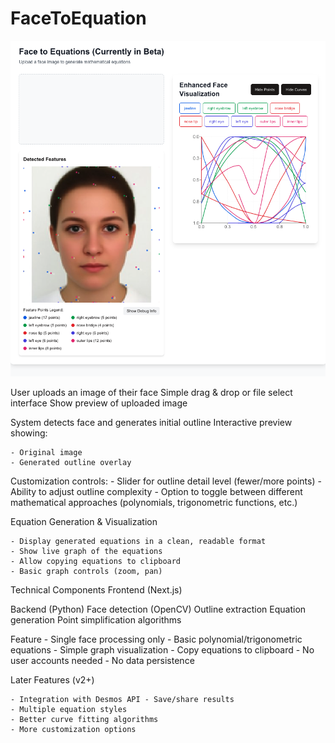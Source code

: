 # FaceToEquation

![Image](IMG_2392.png)


User uploads an image of their face
Simple drag & drop or file select interface
Show preview of uploaded image

System detects face and generates initial outline
Interactive preview showing:

    - Original image
    - Generated outline overlay

Customization controls:
    - Slider for outline detail level (fewer/more points)
    - Ability to adjust outline complexity
    - Option to toggle between different mathematical approaches (polynomials, trigonometric functions, etc.)


Equation Generation & Visualization

    - Display generated equations in a clean, readable format
    - Show live graph of the equations
    - Allow copying equations to clipboard
    - Basic graph controls (zoom, pan)

Technical Components
Frontend (Next.js)


Backend (Python)
Face detection (OpenCV)
Outline extraction
Equation generation
Point simplification algorithms


Feature 
    - Single face processing only
    - Basic polynomial/trigonometric equations
    - Simple graph visualization
    - Copy equations to clipboard
    - No user accounts needed
    - No data persistence

Later Features (v2+)

    - Integration with Desmos API - Save/share results
    - Multiple equation styles
    - Better curve fitting algorithms
    - More customization options